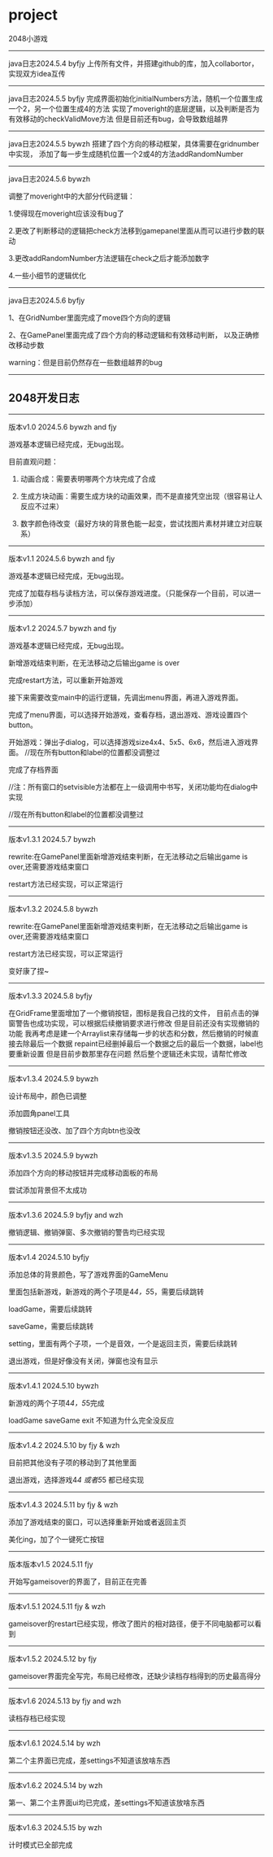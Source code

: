 # project
2048小游戏
******
java日志2024.5.4 byfjy
上传所有文件，并搭建github的库，加入collabortor，实现双方idea互传
******
java日志2024.5.5 byfjy
完成界面初始化initialNumbers方法，随机一个位置生成一个2，另一个位置生成4的方法
实现了moveright的底层逻辑，以及判断是否为有效移动的checkValidMove方法
但是目前还有bug，会导致数组越界
******
java日志2024.5.5 bywzh
搭建了四个方向的移动框架，具体需要在gridnumber中实现，
添加了每一步生成随机位置一个2或4的方法addRandomNumber
******
java日志2024.5.6 bywzh

调整了moveright中的大部分代码逻辑：

1.使得现在moveright应该没有bug了

2.更改了判断移动的逻辑把check方法移到gamepanel里面从而可以进行步数的联动

3.更改addRandomNumber方法逻辑在check之后才能添加数字

4.一些小细节的逻辑优化
******
java日志2024.5.6 byfjy

1、在GridNumber里面完成了move四个方向的逻辑

2、在GamePanel里面完成了四个方向的移动逻辑和有效移动判断， 以及正确修改移动步数

warning：但是目前仍然存在一些数组越界的bug
******
## 2048开发日志
******
版本v1.0 2024.5.6 bywzh and fjy

游戏基本逻辑已经完成，无bug出现。

目前直观问题：

1. 动画合成：需要表明哪两个方块完成了合成

2. 生成方块动画：需要生成方块的动画效果，而不是直接凭空出现（很容易让人反应不过来）

3. 数字颜色待改变（最好方块的背景色能一起变，尝试找图片素材并建立对应联系）
******
版本v1.1 2024.5.6 bywzh and fjy

游戏基本逻辑已经完成，无bug出现。

完成了加载存档与读档方法，可以保存游戏进度。（只能保存一个目前，可以进一步添加）

******
版本v1.2 2024.5.7 bywzh and fjy

游戏基本逻辑已经完成，无bug出现。

新增游戏结束判断，在无法移动之后输出game is over

完成restart方法，可以重新开始游戏

接下来需要改变main中的运行逻辑，先调出menu界面，再进入游戏界面。

完成了menu界面，可以选择开始游戏，查看存档，退出游戏、游戏设置四个button。

开始游戏：弹出子dialog，可以选择游戏size4x4、5x5、6x6，然后进入游戏界面。
//现在所有button和label的位置都没调整过

完成了存档界面

//注：所有窗口的setvisible方法都在上一级调用中书写，关闭功能均在dialog中实现

//现在所有button和label的位置都没调整过
******
版本v1.3.1 2024.5.7 bywzh

rewrite:在GamePanel里面新增游戏结束判断，在无法移动之后输出game is over,还需要游戏结束窗口

restart方法已经实现，可以正常运行
******
版本v1.3.2 2024.5.8 bywzh

rewrite:在GamePanel里面新增游戏结束判断，在无法移动之后输出game is over,还需要游戏结束窗口

restart方法已经实现，可以正常运行

变好康了捏~

******
版本v1.3.3 2024.5.8 byfjy

在GridFrame里面增加了一个撤销按钮，图标是我自己找的文件，
目前点击的弹窗警告也成功实现，可以根据后续撤销要求进行修改
但是目前还没有实现撤销的功能
我再考虑是建一个Arraylist来存储每一步的状态和分数，然后撤销的时候直接去除最后一个数据
repaint已经删掉最后一个数据之后的最后一个数据，label也要重新设置
但是目前步数那里存在问题
然后整个逻辑还未实现，请帮忙修改

******
版本v1.3.4 2024.5.9 bywzh

设计布局中，颜色已调整

添加圆角panel工具

撤销按钮还没改、加了四个方向btn也没改

******
版本v1.3.5 2024.5.9 bywzh

添加四个方向的移动按钮并完成移动面板的布局

尝试添加背景但不太成功

******
版本v1.3.6 2024.5.9 byfjy and wzh

撤销逻辑、撤销弹窗、多次撤销的警告均已经实现

*******
版本v1.4 2024.5.10 byfjy

添加总体的背景颜色，写了游戏界面的GameMenu

里面包括新游戏，新游戏的两个子项是4*4，5*5，需要后续跳转

loadGame，需要后续跳转

saveGame，需要后续跳转

setting，里面有两个子项，一个是音效，一个是返回主页，需要后续跳转

退出游戏，但是好像没有关闭，弹窗也没有显示

****** 
版本v1.4.1 2024.5.10 bywzh

新游戏的两个子项4*4，5*5完成

loadGame saveGame exit 不知道为什么完全没反应

*****
版本v1.4.2 2024.5.10 by fjy & wzh

目前把其他没有子项的移动到了其他里面

退出游戏，选择游戏4*4 或者5*5 都已经实现

******
版本v1.4.3 2024.5.11 by fjy & wzh

添加了游戏结束的窗口，可以选择重新开始或者返回主页

美化ing，加了个一键死亡按钮

*****
版本版本v1.5 2024.5.11 fjy

开始写gameisover的界面了，目前正在完善

*****
版本v1.5.1 2024.5.11 fjy & wzh

gameisover的restart已经实现，修改了图片的相对路径，便于不同电脑都可以看到

*****
版本v1.5.2 2024.5.12 by fjy

gameisover界面完全写完，布局已经修改，还缺少读档存档得到的历史最高得分

*****
版本v1.6 2024.5.13 by fjy and wzh

读档存档已经实现
*****
版本v1.6.1 2024.5.14 by wzh

第二个主界面已完成，差settings不知道该放啥东西

*****
版本v1.6.2 2024.5.14 by wzh

第一、第二个主界面ui均已完成，差settings不知道该放啥东西
*****
版本v1.6.3 2024.5.15 by wzh

计时模式已全部完成

















